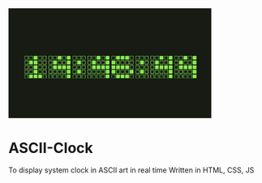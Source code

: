 <img src="Screenshot.jpg" width="400px">

# ASCII-Clock
To display system clock in ASCII art in real time
Written in HTML, CSS, JS
